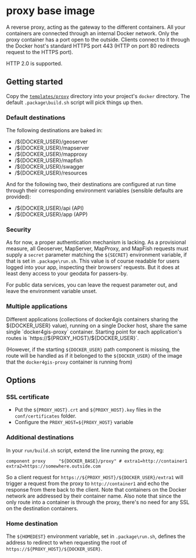 # proxy base image

A reverse proxy, acting as the gateway to the different containers. All your containers are connected through an internal Docker network. Only the proxy container has a port open to the outside. Clients connect to it through the Docker host's standard HTTPS port 443 (HTTP on port 80 redirects request to the HTTPS port).

HTTP 2.0 is supported.

## Getting started

Copy the [`templates/proxy`](/templates/proxy) directory into your project's `docker` directory. The default `.package\build.sh` script will pick things up then.

### Default destinations

The following destinations are baked in:

- /${DOCKER_USER}/geoserver
- /${DOCKER_USER}/mapserver
- /${DOCKER_USER}/mapproxy
- /${DOCKER_USER}/mapfish
- /${DOCKER_USER}/swagger
- /${DOCKER_USER}/resources

And for the following two, their destinations are configured at run time through their corresponding environment variables (sensible defaults are provided):

- /${DOCKER_USER}/api (API)
- /${DOCKER_USER}/app (APP)

### Security

As for now, a proper authentication mechanism is lacking. As a provisional measure, all Geoserver, MapServer, MapProxy, and MapFish requests must supply a `secret` parameter matching the `${SECRET}` environment variable, if that is set in `.package\run.sh`. This value is of course readable for users logged into your app, inspecting their browsers' requests. But it does at least deny access to your geodata for passers-by.

For public data services, you can leave the request parameter out, and leave the environment variable unset.

### Multiple applications

Different applications (collections of docker4gis containers sharing the ${DOCKER_USER} value), running on a single Docker host, share the same single `docker4gis-proxy` container. Starting point for each application's routes is `https://${PROXY_HOST}/${DOCKER_USER}`.

(However, if the starting `${DOCKER_USER}` path component is missing, the route will be handled as if it belonged to the `${DOCKER_USER}` of the image that the `docker4gis-proxy` container is running from)

## Options

### SSL certificate

- Put the `${PROXY_HOST}.crt` and `${PROXY_HOST}.key` files in the `conf/certificates` folder.
- Configure the `PROXY_HOST=${PROXY_HOST}` variable

### Additional destinations

In your `run/build.sh` script, extend the line running the proxy, eg:
```
component proxy     "${DOCKER_BASE}/proxy" # extra1=http://container1 extra2=https://somewhere.outside.com
```
So a client request for `https://${PROXY_HOST}/${DOCKER_USER}/extra1` will trigger a request from the proxy to `http://container1` and echo the response from there back to the client. Note that containers on the Docker network are addressed by their container name. Also note that since the only route into a container is through the proxy, there's no need for any SSL on the destination containers.

### Home destination

The `${HOMEDEST}` environment variable, set in `.package\run.sh`, defines the address to redirect to when requesting the root of `https://${PROXY_HOST}/${DOCKER_USER}`.

